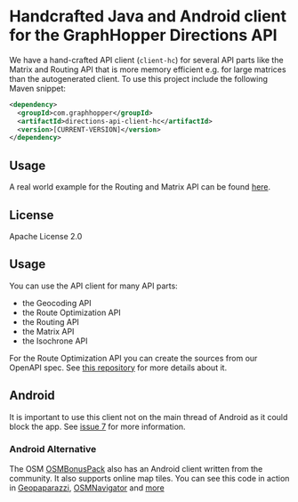 # Handcrafted Java and Android client for the GraphHopper Directions API

We have a hand-crafted API client (`client-hc`) for several API parts like the Matrix and Routing API that is more memory efficient 
e.g. for large matrices than the autogenerated client. To use this project
include the following Maven snippet:

```xml
<dependency>
  <groupId>com.graphhopper</groupId>
  <artifactId>directions-api-client-hc</artifactId>
  <version>[CURRENT-VERSION]</version>
</dependency>
```

## Usage

A real world example for the Routing and Matrix API can be found
[here](./src/test/java/com/graphhopper/api/Examples.java).

## License

Apache License 2.0

## Usage

You can use the API client for many API parts:

 * the Geocoding API
 * the Route Optimization API
 * the Routing API
 * the Matrix API
 * the Isochrone API
 
For the Route Optimization API you can create the sources from our OpenAPI spec. 
See [this repository](https://github.com/graphhopper/directions-api-clients#deprecated-notice) for more details about it.

## Android 

It is important to use this client not on the main thread of Android as it could block the app. 
See [issue 7](https://github.com/graphhopper/directions-api-java-client/issues/7) for more information.

### Android Alternative

The OSM [OSMBonusPack](https://github.com/MKergall/osmbonuspack/wiki/Tutorial_1) also has
an Android client written from the community. It also supports 
online map tiles. You can see this code in action in 
[Geopaparazzi](http://geopaparazzi.github.io/geopaparazzi/), 
[OSMNavigator](https://github.com/MKergall/osmbonuspack/wiki/OSMNavigator) and [more](https://github.com/geopaparazzi/geopaparazzi/wiki/Projects-Using-It)
